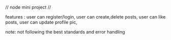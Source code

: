 // node mini project //

features : 
user can register/login,
user can create,delete posts,
user can like posts,
user can update profile pic,










note: not following the best standards and error handling
